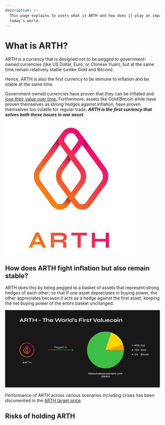```yaml
---
description: >-
  This page explains to users what is ARTH and how does it play an impact in
  today's world.
---
```


# What is ARTH?

ARTH is a currency that is designed not to be pegged to government-owned currencies \(like US Dollar, Euro, or Chinese Yuan\), but at the same time remain relatively stable \(unlike Gold and Bitcoin\).

Hence, ARTH is also the first currency to be immune to inflation and be stable at the same time.

Government-owned currencies have proven that they can be inflated and[ lose their value over time.](the-money-illusion.md) Furthermore, assets like Gold/Bitcoin while have proven themselves as strong hedges against inflation, have proven themselves too volatile for regular trade. _**ARTH is the first currency that solves both these issues in one asset.**_

![](../.gitbook/assets/mahadao-asset-10%20%282%29.jpg)

## How does ARTH fight inflation but also remain stable? 

ARTH does this by being pegged to a basket of assets that represent strong hedges of each other; so that if one asset depreciates in buying power, the other appreciates because it acts as a hedge against the first asset, keeping the net buying power of the entire basket unchanged.

![](../.gitbook/assets/image%20%2868%29.png)

Performance of ARTH across various scenarios including crises has been documented in the [ARTH target price](../arth-201/what-is-the-global-measurement-uni-gmu.md). 

## Risks of holding ARTH

